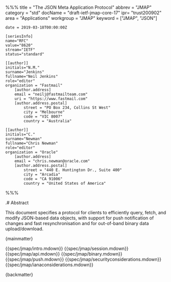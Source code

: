 %%%
    title = "The JSON Meta Application Protocol"
    abbrev = "JMAP"
    category = "std"
    docName = "draft-ietf-jmap-core-17"
    ipr= "trust200902"
    area = "Applications"
    workgroup = "JMAP"
    keyword = ["JMAP", "JSON"]

    date = 2019-03-18T00:00:00Z

    [seriesInfo]
    name="RFC"
    value="8620"
    stream="IETF"
    status="standard"

    [[author]]
    initials="N.M."
    surname="Jenkins"
    fullname="Neil Jenkins"
    role="editor"
    organization = "Fastmail"
        [author.address]
        email = "neilj@fastmailteam.com"
        uri = "https://www.fastmail.com"
        [author.address.postal]
            street = "PO Box 234, Collins St West"
            city = "Melbourne"
            code = "VIC 8007"
            country = "Australia"

    [[author]]
    initials="C."
    surname="Newman"
    fullname="Chris Newman"
    role="editor"
    organization = "Oracle"
        [author.address]
        email = "chris.newman@oracle.com"
        [author.address.postal]
            street = "440 E. Huntington Dr., Suite 400"
            city = "Arcadia"
            code = "CA 91006"
            country = "United States of America"
%%%

.# Abstract

This document specifies a protocol for clients to efficiently query, fetch, and modify JSON-based data objects, with support for push notification of changes and fast resynchronisation and for out-of-band binary data upload/download.

{mainmatter}

{{spec/jmap/intro.mdown}}
{{spec/jmap/session.mdown}}
{{spec/jmap/api.mdown}}
{{spec/jmap/binary.mdown}}
{{spec/jmap/push.mdown}}
{{spec/jmap/securityconsiderations.mdown}}
{{spec/jmap/ianaconsiderations.mdown}}

{backmatter}
